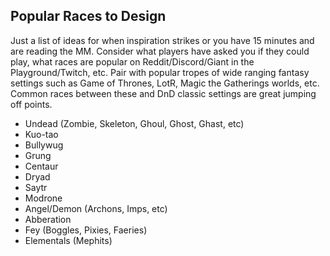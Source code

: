 ## Popular Races to Design

Just a list of ideas for when inspiration strikes or you have 15 minutes and are reading the MM. Consider what players have asked you if they could play, what races are popular on Reddit/Discord/Giant in the Playground/Twitch, etc. Pair with popular tropes of wide ranging fantasy settings such as Game of Thrones, LotR, Magic the Gatherings worlds, etc. Common races between these and DnD classic settings are great jumping off points. 

- Undead (Zombie, Skeleton, Ghoul, Ghost, Ghast, etc)
- Kuo-tao
- Bullywug
- Grung
- Centaur
- Dryad
- Saytr
- Modrone
- Angel/Demon (Archons, Imps, etc)
- Abberation
- Fey (Boggles, Pixies, Faeries)
- Elementals (Mephits)
